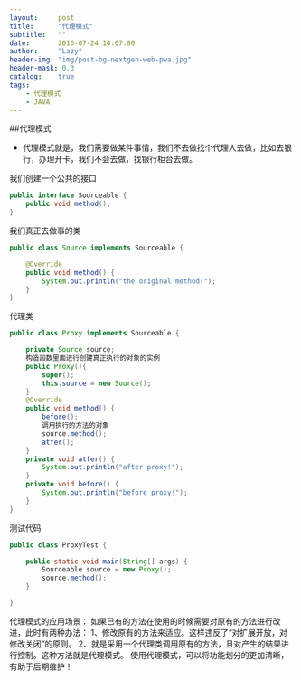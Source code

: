 ```yaml
---
layout:     post
title:      "代理模式"
subtitle:   ""
date:       2016-07-24 14:07:00
author:     "Lazy"
header-img: "img/post-bg-nextgen-web-pwa.jpg"
header-mask: 0.3
catalog:    true
tags:
    - 代理模式
    - JAVA
---
```





##代理模式
- 代理模式就是，我们需要做某件事情，我们不去做找个代理人去做，比如去银行，办理开卡，我们不会去做，找银行柜台去做。

我们创建一个公共的接口


```java
public interface Sourceable {
	public void method();
}

```

我们真正去做事的类

```java
public class Source implements Sourceable {

	@Override
	public void method() {
		System.out.println("the original method!");
	}
}

```


代理类

```java
public class Proxy implements Sourceable {

	private Source source;
    构造函数里面进行创建真正执行的对象的实例
	public Proxy(){
		super();
		this.source = new Source();
	}
	@Override
	public void method() {
		before();
        调用执行的方法的对象
		source.method();
		atfer();
	}
	private void atfer() {
		System.out.println("after proxy!");
	}
	private void before() {
		System.out.println("before proxy!");
	}
}

```


测试代码

```java
public class ProxyTest {

	public static void main(String[] args) {
		Sourceable source = new Proxy();
		source.method();
	}

}

```



代理模式的应用场景：
如果已有的方法在使用的时候需要对原有的方法进行改进，此时有两种办法：
1、修改原有的方法来适应。这样违反了“对扩展开放，对修改关闭”的原则。
2、就是采用一个代理类调用原有的方法，且对产生的结果进行控制。这种方法就是代理模式。
使用代理模式，可以将功能划分的更加清晰，有助于后期维护！
